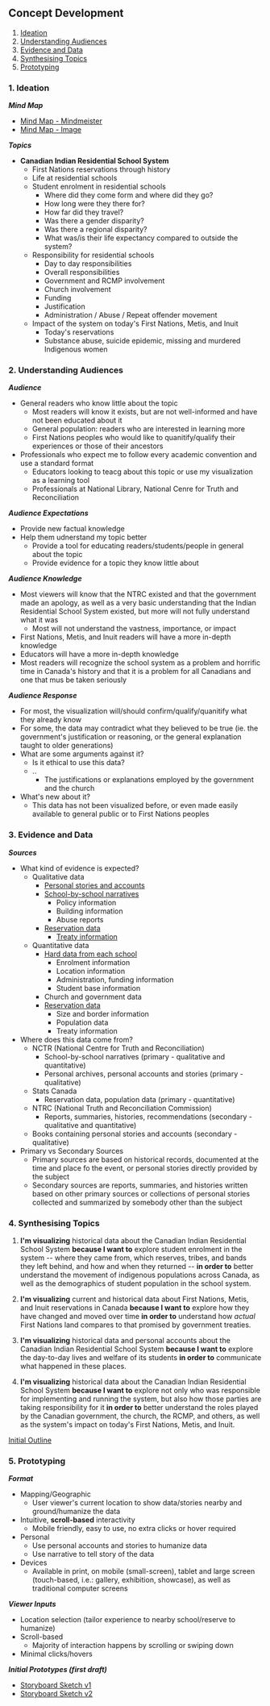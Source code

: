 ## Concept Development
1. [Ideation](#one)
2. [Understanding Audiences](#two)
3. [Evidence and Data](#three)
4. [Synthesising Topics](#four)
5. [Prototyping](#five)


### <a id="one"></a>1. Ideation
***Mind Map***
* [Mind Map - Mindmeister](https://mm.tt/842499379?t=MQToixeKBh)
* [Mind Map - Image](https://github.com/svickars/thesis/blob/master/writing/01_mindMap.png)


***Topics***
* **Canadian Indian Residential School System**
    *  First Nations reservations through history
    *  Life at residential schools
    *  Student enrolment in residential schools
        *  Where did they come form and where did they go?
        *  How long were they there for?
        *  How far did they travel?
        *  Was there a gender disparity?
        *  Was there a regional disparity?
        *  What was/is their life expectancy compared to outside the system?
    *  Responsibility for residential schools
        *  Day to day responsibilities
        *  Overall responsibilities
        *  Government and RCMP involvement
        *  Church involvement
        *  Funding
        *  Justification
        *  Administration / Abuse / Repeat offender movement
    *  Impact of the system on today's First Nations, Metis, and Inuit
        *  Today's reservations
        *  Substance abuse, suicide epidemic, missing and murdered Indigenous women


### <a id="two"></a>2. Understanding Audiences
***Audience***
* General readers who know little about the topic
    *  Most readers will know it exists, but are not well-informed and have not been educated about it
    *  General population: readers who are interested in learning more
    *  First Nations peoples who would like to quanitify/qualify their experiences or those of their ancestors
*  Professionals who expect me to follow every academic convention and use a standard format
    *  Educators looking to teacg about this topic or use my visualization as a learning tool
    *  Professionals at National Library, National Cenre for Truth and Reconciliation
    

***Audience Expectations***
* Provide new factual knowledge
* Help them udnerstand my topic better
    *  Provide a tool for educating readers/students/people in general about the topic
    *  Provide evidence for a topic they know little about


***Audience Knowledge***
* Most viewers will know that the NTRC existed and that the government made an apology, as well as a very basic understanding that the Indian Residential School System existed, but more will not fully understand what it was
    *  Most will not understand the vastness, importance, or impact
* First Nations, Metis, and Inuit readers will have a more in-depth knowledge
* Educators will have a more in-depth knowledge
* Most readers will recognize the school system as a problem and horrific time in Canada's history and that it is a problem for all Canadians and one that mus be taken seriously
 

***Audience Response***
* For most, the visualization will/should confirm/qualify/quanitify what they already know
* For some, the data may contradict what they believed to be true (ie. the government's justification or reasoning, or the general explanation taught to older generations)
* What are some arguments against it?
    *  Is it ethical to use this data?
    *  ..
        *  The justifications or explanations employed by the government and the church
*  What's new about it?
    *  This data has not been visualized before, or even made easily available to general public or to First Nations peoples


### <a id="three"></a>3. Evidence and Data
***Sources***
* What kind of evidence is expected?
    *  Qualitative data
        *  [Personal stories and accounts](http://nctr.ca/archives-pages.php#access)
        *  [School-by-school narratives](http://nctr.ca/map.php)
            *  Policy information
            *  Building information
            *  Abuse reports
        *  [Reservation data](http://www5.statcan.gc.ca/subject-sujet/theme-theme.action?pid=10000&lang=eng&more=0)
            *  [Treaty information](http://www.arcgis.com/home/item.html?id=ccbf7c2faa3b46d092e5feb5e4925e72)
    *  Quantitative data
        *  [Hard data from each school](http://nctr.ca/map.php)
            *  Enrolment information
            *  Location information
            *  Administration, funding information
            *  Student base information
        *  Church and government data
        *  [Reservation data](http://www5.statcan.gc.ca/subject-sujet/theme-theme.action?pid=10000&lang=eng&more=0)
            *  Size and border information
            *  Population data
            *  Treaty information
* Where does this data come from?
    *  NCTR (National Centre for Truth and Reconciliation)
        *  School-by-school narratives (primary - qualitative and quantitative)
        *  Personal archives, personal accounts and stories (primary - qualitative)
    *  Stats Canada
        *  Reservation data, population data (primary - quantitative)
    *  NTRC (National Truth and Reconciliation Commission)
        *  Reports, summaries, histories, recommendations (secondary - qualitative and quantitative)
    *  Books containing personal stories and accounts (secondary - qualitative)
*  Primary vs Secondary Sources
    *  Primary sources are based on historical records, documented at the time and place fo the event, or personal stories directly provided by the subject
    *  Secondary sources are reports, summaries, and histories written based on other primary sources or collections of personal stories collected and summarized by somebody other than the subject


### <a id="four"></a>4. Synthesising Topics

1. **I'm visualizing** historical data about the Canadian Indian Residential School System **because I want to** explore student enrolment in the system -- where they came from, which reserves, tribes, and bands they left behind, and how and when they returned -- **in order to** better understand the movement of indigenous populations across Canada, as well as the demographics of student population in the school system.

2. **I'm visualizing** current and historical data about First Nations, Metis, and Inuit reservations in Canada **because I want to** explore how they have changed and moved over time **in order to** understand how *actual* First Nations land compares to that promised by government treaties.

3. **I'm visualizing** historical data and personal accounts about the Canadian Indian Residential School System **because I want to** explore the day-to-day lives and welfare of its students **in order to** communicate what happened in these places.

4. **I'm visualizing** historical data about the Canadian Indian Residential School System **because I want to** explore not only who was responsible for implementing and running the system, but also how those parties are taking responsibility for it **in order to** better understand the roles played by the Canadian government, the church, the RCMP, and others, as well as the system's impact on today's First Nations, Metis, and Inuit.

[Initial Outline](https://github.com/svickars/thesis/blob/master/writing/outline.md)


### <a id="five"></a>5. Prototyping

***Format***
*  Mapping/Geographic
    *  User viewer's current location to show data/stories nearby and ground/humanize the data
*  Intuitive, **scroll-based** interactivity
    *  Mobile friendly, easy to use, no extra clicks or hover required
*  Personal
    *  Use personal accounts and stories to humanize data
    *  Use narrative to tell story of the data
*  Devices
    *  Available in print, on mobile (small-screen), tablet and large screen (touch-based, i.e.: gallery, exhibition, showcase), as well as traditional computer screens

***Viewer Inputs***
*  Location selection (tailor experience to nearby school/reserve to humanize)
*  Scroll-based
    *  Majority of interaction happens by scrolling or swiping down
*  Minimal clicks/hovers

***Initial Prototypes (first draft)***
*  [Storyboard Sketch v1](https://github.com/svickars/thesis/blob/master/writing/sketch1-storyboard.jpg)
*  [Storyboard Sketch v2](https://github.com/svickars/thesis/blob/master/writing/sketch2-outline.jpg)